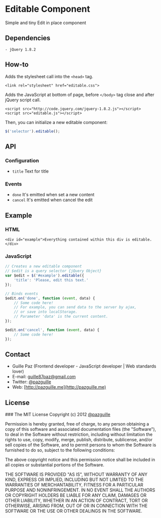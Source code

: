 # Editable Component

  Simple and tiny Edit in place component

## Dependencies
	- jQuery 1.8.2

## How-to
Adds the stylesheet call into the `<head>` tag.
```
<link rel="stylesheet" href="editable.css">
```

Adds the JavaScript at bottom of page, before `</body>` tag close and after jQuery script call.
```
<script src="http://code.jquery.com/jquery-1.8.2.js"></script>
<script src="editable.js"></script>
```

Then, you can initialize a new editable component:
```javascript
$('selector').editable();
```

## API

### Configuration
- `title` Text for title

### Events
- `done` It's emitted when set a new content
- `cancel` It's emitted when cancel the edit

## Example
### HTML
```
<div id="example">Everything contained within this div is editable.</div>
```

### JavaScript
```javascript
// Creates a new editable component
// $edit is a query selector {jQuery Object}
var $edit = $('#example').editable({
    'title': 'Please, edit this text.'
});

// Binds events
$edit.on('done', function (event, data) {
	// Some code here!
	// For example, you can send data to the server by ajax,
	// or save into localStorage.
	// Parameter 'data' is the current content.
});

$edit.on('cancel', function (event, data) {
	// Some code here!
});
```

## Contact
- Guille Paz (Frontend developer - JavaScript developer | Web standards lover)
- E-mail: [guille87paz@gmail.com](mailto:guille87paz@gmail.com)
- Twitter: [@pazguille](http://twitter.com/pazguille)
- Web: [http://pazguille.me](http://pazguille.me)

## License
### The MIT License
Copyright (c) 2012 [@pazguille](http://twitter.com/pazguille)

Permission is hereby granted, free of charge, to any person obtaining a copy
of this software and associated documentation files (the "Software"), to deal
in the Software without restriction, including without limitation the rights
to use, copy, modify, merge, publish, distribute, sublicense, and/or sell
copies of the Software, and to permit persons to whom the Software is
furnished to do so, subject to the following conditions:

The above copyright notice and this permission notice shall be included in
all copies or substantial portions of the Software.

THE SOFTWARE IS PROVIDED "AS IS", WITHOUT WARRANTY OF ANY KIND, EXPRESS OR
IMPLIED, INCLUDING BUT NOT LIMITED TO THE WARRANTIES OF MERCHANTABILITY,
FITNESS FOR A PARTICULAR PURPOSE AND NONINFRINGEMENT. IN NO EVENT SHALL THE
AUTHORS OR COPYRIGHT HOLDERS BE LIABLE FOR ANY CLAIM, DAMAGES OR OTHER
LIABILITY, WHETHER IN AN ACTION OF CONTRACT, TORT OR OTHERWISE, ARISING FROM,
OUT OF OR IN CONNECTION WITH THE SOFTWARE OR THE USE OR OTHER DEALINGS IN
THE SOFTWARE.